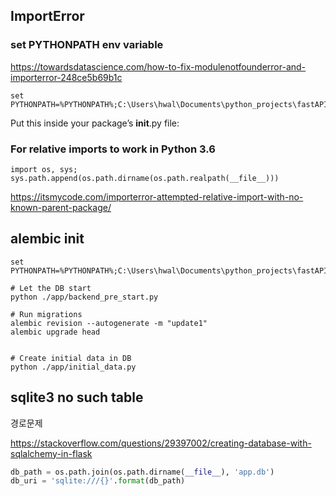 ## ImportError

### set PYTHONPATH env variable
https://towardsdatascience.com/how-to-fix-modulenotfounderror-and-importerror-248ce5b69b1c

```shell
set PYTHONPATH=%PYTHONPATH%;C:\Users\hwal\Documents\python_projects\fastAPIHello\ChristopherGS\
```

Put this inside your package’s __init__.py file:

### For relative imports to work in Python 3.6
```python3
import os, sys; sys.path.append(os.path.dirname(os.path.realpath(__file__)))
```
https://itsmycode.com/importerror-attempted-relative-import-with-no-known-parent-package/


## alembic init

```shell
set PYTHONPATH=%PYTHONPATH%;C:\Users\hwal\Documents\python_projects\fastAPIHello\ChristopherGS\

# Let the DB start
python ./app/backend_pre_start.py

# Run migrations
alembic revision --autogenerate -m "update1" 
alembic upgrade head


# Create initial data in DB
python ./app/initial_data.py
```

## sqlite3 no such table

경로문제

https://stackoverflow.com/questions/29397002/creating-database-with-sqlalchemy-in-flask

```python
db_path = os.path.join(os.path.dirname(__file__), 'app.db')
db_uri = 'sqlite:///{}'.format(db_path)
```


